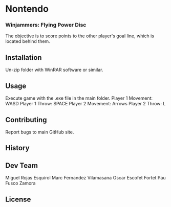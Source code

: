 # Nontendo
### Winjammers: Flying Power Disc
The objective is to score points to the other player's goal line, which is located behind them.

## Installation
Un-zip folder with WinRAR software or similar.

## Usage
Execute game with the .exe file in the main folder.
Player 1 Movement: WASD
Player 1 Throw: SPACE
Player 2 Movement: Arrows
Player 2 Throw: L

## Contributing
Report bugs to main GitHub site.

## History


## Dev Team
Miguel Rojas Esquirol
Marc Fernandez Vilamasana
Oscar Escofet Fortet
Pau Fusco Zamora

## License
